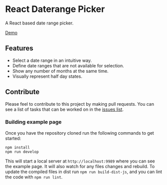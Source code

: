 React Daterange Picker
======================

A React based date range picker.

[Demo](http://onefinestay.github.io/react-daterange-picker/)

## Features

* Select a date range in an intuitive way.
* Define date ranges that are not available for selection.
* Show any number of months at the same time.
* Visually represent half day states.

## Contribute

Please feel to contribute to this project by making pull requests. You can see a
list of tasks that can be worked on in the [issues list](https://github.com/onefinestay/react-daterange-picker/issues).

### Building example page

Once you have the repository cloned run the following commands to get started:

```shell
npm install
npm run develop
```

This will start a local server at `http://localhost:9989` where you can see the
example page. It will also watch for any files changes and rebuild.
To update the compiled files in dist run `npm run build-dist-js`, and you can
lint the code with `npm run lint`.

